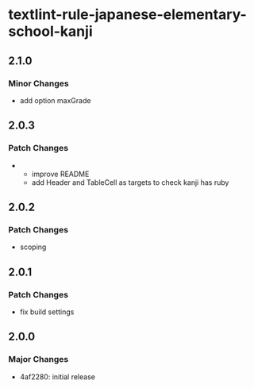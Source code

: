 # textlint-rule-japanese-elementary-school-kanji

## 2.1.0

### Minor Changes

- add option maxGrade

## 2.0.3

### Patch Changes

- - improve README
  - add Header and TableCell as targets to check kanji has ruby

## 2.0.2

### Patch Changes

- scoping

## 2.0.1

### Patch Changes

- fix build settings

## 2.0.0

### Major Changes

- 4af2280: initial release
